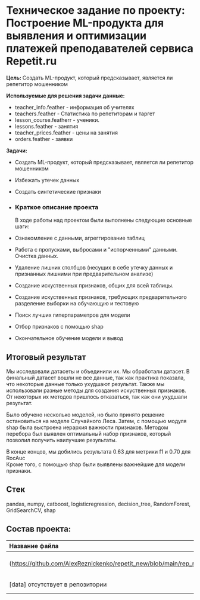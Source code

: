 # Техническое задание по проекту: Построение ML-продукта для выявления и оптимизации платежей преподавателей сервиса Repetit.ru

<b>Цель: </b> Создать ML-продукт, который предсказывает, является ли репетитор мошенником

<b>Используемые для решения задачи данные:</b>

- teacher_info.feather - информация об учителях
- teachers.feather - Статистика по репетиторам и таргет
- lesson_course.featherr - ученики.
- lessons.feather - занятия
- teacher_prices.feather - цены на занятия
- orders.feather - заявки

<b>Задачи:</b>
-  Создать ML-продукт, который предсказывает, является ли репетитор мошенником
-  Избежать утечек данных
-  Создать синтетические признаки
-  
  ### Краткое описание проекта

  В ходе работы над проектом были выполнены следующие основные шаги:
- Ознакомление с данными, агреггирование таблиц
- Работа с пропусками, выбросами и "испорченными" данными. Очистка данных.
- Удаление лишних столбцов (несущих в себе утечку данных и признанных лишними при предварительном анализе)
- Создание искуственных признаков, общих для всей таблицы.
- Создание искуственных признаков, требующих предварительного разделение выборки на обучающую и тестовую
- Поиск лучших гиперпараметров для модели
- Отбор признаков с помощью shap
- Окончательное обучение модели и вывод

  
## Итоговый результат

Мы исследовали датасеты и объединили их. Мы обработали датасет. В финальный датасет вошли не все данные, так как практика показала, что некоторые данные только ухудшают результат. Также мы использовали разные методы для создания искуственных признаков. От некоторых их методов пришлось отказаться, так как они ухудшали результат. 

Было обучено несколько моделей, но было принято решение остановиться на моделе Случайного Леса. Затем, с помощью модуля shap была выстроена иерархия важности признаков. Методом перебора был выявлен оптимальный набор признаков, который позволил получить наилучшие результаты.

В конце концов, мы добились результата 0.63 для метрики f1 и 0.70 для RocAuc
<br>
Кроме того, с помощью shap были выявлены важнейшие для модели признаки.

## Стек
pandas,  numpy, catboost, logisticregression, decision_tree, RandomForest, GridSearchCV, shap

## Состав проекта:
| **Название файла**  | **Содержание**                            |
|:--------------------|:------------------------------------------|
|(https://github.com/AlexReznickenko/repetit_new/blob/main/rep_new_final_1.ipynb)        | основной ноутбук с проектом |
[data] отсутствует в репозитории         | данные для проекта |
 
